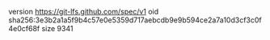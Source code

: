 version https://git-lfs.github.com/spec/v1
oid sha256:3e3b2a1a5f9b4c57e0e5359d717aebcdb9e9b594ce2a7a10d3cf3c0f4e0cf68f
size 9341
